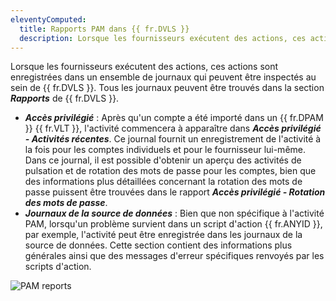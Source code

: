 ```yaml
---
eleventyComputed:
  title: Rapports PAM dans {{ fr.DVLS }}
  description: Lorsque les fournisseurs exécutent des actions, ces actions sont enregistrées dans un ensemble de journaux qui peuvent être inspectés au sein de {{ fr.DVLS }}.
---
```

Lorsque les fournisseurs exécutent des actions, ces actions sont enregistrées dans un ensemble de journaux qui peuvent être inspectés au sein de {{ fr.DVLS }}. Tous les journaux peuvent être trouvés dans la section ***Rapports*** de {{ fr.DVLS }}.

* ***Accès privilégié*** : Après qu'un compte a été importé dans un {{ fr.DPAM }} {{ fr.VLT }}, l'activité commencera à apparaître dans ***Accès privilégié - Activités récentes***. Ce journal fournit un enregistrement de l'activité à la fois pour les comptes individuels et pour le fournisseur lui-même. Dans ce journal, il est possible d'obtenir un aperçu des activités de pulsation et de rotation des mots de passe pour les comptes, bien que des informations plus détaillées concernant la rotation des mots de passe puissent être trouvées dans le rapport ***Accès privilégié - Rotation des mots de passe***.
* ***Journaux de la source de données*** : Bien que non spécifique à l'activité PAM, lorsqu'un problème survient dans un script d'action {{ fr.ANYID }}, par exemple, l'activité peut être enregistrée dans les journaux de la source de données. Cette section contient des informations plus générales ainsi que des messages d'erreur spécifiques renvoyés par les scripts d'action.

![PAM reports](https://cdnweb.devolutions.net/docs/DVLS2037_2024_2.png)
